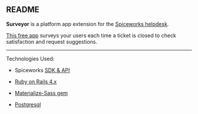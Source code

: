 ## README

<b>Surveyor</b> is a platform app extension for the [Spiceworks helpdesk](http://www.spiceworks.com/free-help-desk-software/).

[This free app](https://community.spiceworks.com/appcenter/app/extension_59) surveys your users each time a ticket is closed to check satisfaction and request suggestions.

---

Technologies Used:

* Spiceworks [SDK & API](https://spiceworks.github.io/developers.spiceworks.com/documentation/cloud-apps/)

* [Ruby on Rails 4.x](http://rubyonrails.org/)

* [Materialize-Sass gem](https://github.com/mkhairi/materialize-sass)

* [Postgresql](http://www.postgresql.org/)
